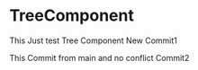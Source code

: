 # TreeComponent
This Just test Tree Component New Commit1

This Commit from main and no conflict Commit2